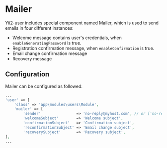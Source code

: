Mailer
======

Yii2-user includes special component named Mailer, which is used to send emails in four different instances:

- Welcome message contains user's credentials, when `enableGeneratingPassword` is true.
- Registration confirmation message, when `enableConfirmation` is true.
- Email change confirmation message
- Recovery message

Configuration
-------------

Mailer can be configured as followed:

```php
...
'user' => [
    'class' => 'app\modules\users\Module',
    'mailer' => [
        'sender'                => 'no-reply@myhost.com', // or ['no-reply@myhost.com' => 'Sender name']
        'welcomeSubject'        => 'Welcome subject',
        'confirmationSubject'   => 'Confirmation subject',
        'reconfirmationSubject' => 'Email change subject',
        'recoverySubject'       => 'Recovery subject',
],
...
```